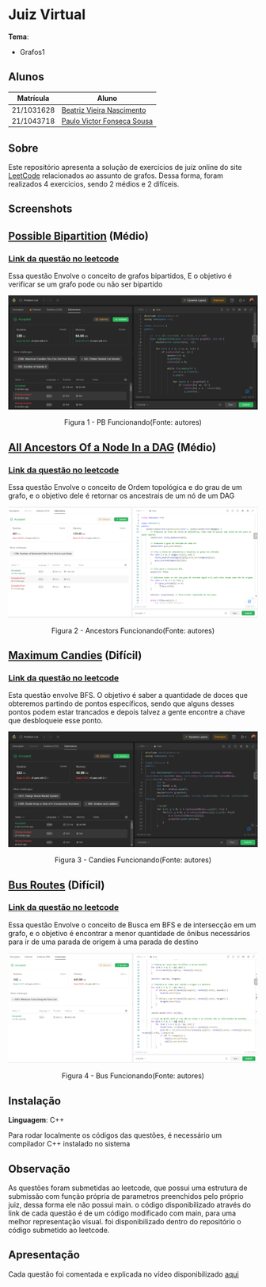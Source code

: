 



# Juiz Virtual
**Tema**:
 - Grafos1


## Alunos
|Matrícula | Aluno |
| -- | -- |
| 21/1031628 |  [Beatriz Vieira Nascimento](https://github.com/Beatrizvn)     |
| 21/1043718 | [Paulo Victor Fonseca Sousa](https://github.com/PauloVictorFS)  |


## Sobre 
Este repositório apresenta a solução de exercícios de juíz online do site [LeetCode](https://leetcode.com/) relacionados ao assunto de grafos. Dessa forma, foram realizados 4 exercicios, sendo 2 médios e 2 difíceis.


## Screenshots

## [Possible Bipartition](../Grafos1_Juiz_Virtual/Possible_Bipartition/pb.cpp) (Médio)

### [Link da questão no leetcode](https://leetcode.com/problems/possible-bipartition/)

Essa questão Envolve o conceito de grafos bipartidos, E o objetivo é verificar se um grafo pode ou não ser bipartido
<center>
<img src="/Img/pbFuncionando.png"></img>
<p>Figura 1 - PB Funcionando(Fonte: autores)</p>
</center>


## [All Ancestors Of a Node In a DAG](../Grafos1_Juiz_Virtual/All_Ancestors/Ancestors_com_main.cpp) (Médio)

### [Link da questão no leetcode](https://leetcode.com/problems/all-ancestors-of-a-node-in-a-directed-acyclic-graph/description/)

Essa questão Envolve o conceito de Ordem topológica e do grau de um grafo, e o objetivo dele é retornar os ancestrais de um nó de um DAG
<center>
<img src="/Img/Proof Ancestors.PNG"></img>
<p>Figura 2 - Ancestors Funcionando(Fonte: autores)</p>
</center>

## [Maximum Candies](../Grafos1_Juiz_Virtual/Maximum_Candies/Candies.cpp) (Difícil)
### [Link da questão no leetcode](https://leetcode.com/problems/maximum-candies-you-can-get-from-boxes/)

Esta questão envolve BFS. O objetivo é saber a quantidade de doces que obteremos partindo de pontos específicos, sendo que alguns desses pontos podem estar trancados e  depois talvez a gente encontre a chave que desbloqueie esse ponto.
<center>
<img src="/Img/candiesFuncionando.png"></img>
<p>Figura 3 - Candies Funcionando(Fonte: autores)</p>
</center>

## [Bus Routes](../Grafos1_Juiz_Virtual/Bus_Routes/Bus_routes_com_main.cpp) (Difícil)
### [Link da questão no leetcode](https://leetcode.com/problems/bus-routes/description/)

Essa questão Envolve o conceito de Busca em BFS e de intersecção em um grafo, e o objetivo é encontrar a menor quantidade de ônibus necessários para ir de uma parada de origem à uma parada de destino
<center>
<img src="/Img/Proof Bus.PNG"></img>
<p>Figura 4 - Bus  Funcionando(Fonte: autores)</p>
</center>


## Instalação 
**Linguagem**: C++<br>

Para rodar localmente os códigos das questões, é necessário um compilador C++ instalado no sistema

## Observação
As questões foram submetidas ao leetcode, que possui uma estrutura de submissão com função própria de parametros preenchidos pelo próprio juiz, dessa forma ele não possui main. o código disponibilizado através do link  de cada questão é de um código modificado com main, para uma melhor representação visual. foi disponibilizado dentro do repositório o código submetido ao leetcode.

## Apresentação 
Cada questão foi comentada e explicada no vídeo disponibilizado [aqui]()




